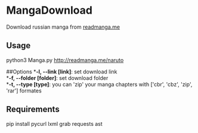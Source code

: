 # MangaDownload
Download russian manga from [readmanga.me](http://readmanga.me/ "readmanga.me") 

## Usage
python3 Manga.py http://readmanga.me/naruto

##Options
*<b>-l, --link [link]</b>: set download link \
*<b>-f, --folder [folder]</b>: set download folder \
*<b>-t, --type [type]</b>: you can 'zip' your manga chapters with ['cbr', 'cbz', 'zip', 'rar'] formates

## Requirements
pip install pycurl lxml grab requests ast


